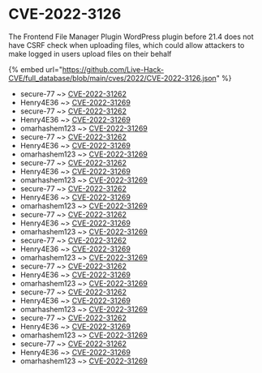 # CVE-2022-3126

The Frontend File Manager Plugin WordPress plugin before 21.4 does not have CSRF check when uploading files, which could allow attackers to make logged in users upload files on their behalf

{% embed url="https://github.com/Live-Hack-CVE/full_database/blob/main/cves/2022/CVE-2022-3126.json" %}


* secure-77 ~> [CVE-2022-31262](https://www.alice-snow.ru/2022/database/cve-2022-3126/cve-2022-31262-secure-77)
* Henry4E36 ~> [CVE-2022-31269](https://www.alice-snow.ru/2022/database/cve-2022-3126/cve-2022-31269-henry4e36)
* secure-77 ~> [CVE-2022-31262](https://www.alice-snow.ru/2022/database/cve-2022-3126/cve-2022-31262-secure-77)
* Henry4E36 ~> [CVE-2022-31269](https://www.alice-snow.ru/2022/database/cve-2022-3126/cve-2022-31269-henry4e36)
* omarhashem123 ~> [CVE-2022-31269](https://www.alice-snow.ru/2022/database/cve-2022-3126/cve-2022-31269-omarhashem123)
* secure-77 ~> [CVE-2022-31262](https://www.alice-snow.ru/2022/database/cve-2022-3126/cve-2022-31262-secure-77)
* Henry4E36 ~> [CVE-2022-31269](https://www.alice-snow.ru/2022/database/cve-2022-3126/cve-2022-31269-henry4e36)
* omarhashem123 ~> [CVE-2022-31269](https://www.alice-snow.ru/2022/database/cve-2022-3126/cve-2022-31269-omarhashem123)
* secure-77 ~> [CVE-2022-31262](https://www.alice-snow.ru/2022/database/cve-2022-3126/cve-2022-31262-secure-77)
* Henry4E36 ~> [CVE-2022-31269](https://www.alice-snow.ru/2022/database/cve-2022-3126/cve-2022-31269-henry4e36)
* omarhashem123 ~> [CVE-2022-31269](https://www.alice-snow.ru/2022/database/cve-2022-3126/cve-2022-31269-omarhashem123)
* secure-77 ~> [CVE-2022-31262](https://www.alice-snow.ru/2022/database/cve-2022-3126/cve-2022-31262-secure-77)
* Henry4E36 ~> [CVE-2022-31269](https://www.alice-snow.ru/2022/database/cve-2022-3126/cve-2022-31269-henry4e36)
* omarhashem123 ~> [CVE-2022-31269](https://www.alice-snow.ru/2022/database/cve-2022-3126/cve-2022-31269-omarhashem123)
* secure-77 ~> [CVE-2022-31262](https://www.alice-snow.ru/2022/database/cve-2022-3126/cve-2022-31262-secure-77)
* Henry4E36 ~> [CVE-2022-31269](https://www.alice-snow.ru/2022/database/cve-2022-3126/cve-2022-31269-henry4e36)
* omarhashem123 ~> [CVE-2022-31269](https://www.alice-snow.ru/2022/database/cve-2022-3126/cve-2022-31269-omarhashem123)
* secure-77 ~> [CVE-2022-31262](https://www.alice-snow.ru/2022/database/cve-2022-3126/cve-2022-31262-secure-77)
* Henry4E36 ~> [CVE-2022-31269](https://www.alice-snow.ru/2022/database/cve-2022-3126/cve-2022-31269-henry4e36)
* omarhashem123 ~> [CVE-2022-31269](https://www.alice-snow.ru/2022/database/cve-2022-3126/cve-2022-31269-omarhashem123)
* secure-77 ~> [CVE-2022-31262](https://www.alice-snow.ru/2022/database/cve-2022-3126/cve-2022-31262-secure-77)
* Henry4E36 ~> [CVE-2022-31269](https://www.alice-snow.ru/2022/database/cve-2022-3126/cve-2022-31269-henry4e36)
* omarhashem123 ~> [CVE-2022-31269](https://www.alice-snow.ru/2022/database/cve-2022-3126/cve-2022-31269-omarhashem123)
* secure-77 ~> [CVE-2022-31262](https://www.alice-snow.ru/2022/database/cve-2022-3126/cve-2022-31262-secure-77)
* Henry4E36 ~> [CVE-2022-31269](https://www.alice-snow.ru/2022/database/cve-2022-3126/cve-2022-31269-henry4e36)
* omarhashem123 ~> [CVE-2022-31269](https://www.alice-snow.ru/2022/database/cve-2022-3126/cve-2022-31269-omarhashem123)
* secure-77 ~> [CVE-2022-31262](https://www.alice-snow.ru/2022/database/cve-2022-3126/cve-2022-31262-secure-77)
* Henry4E36 ~> [CVE-2022-31269](https://www.alice-snow.ru/2022/database/cve-2022-3126/cve-2022-31269-henry4e36)
* omarhashem123 ~> [CVE-2022-31269](https://www.alice-snow.ru/2022/database/cve-2022-3126/cve-2022-31269-omarhashem123)
* secure-77 ~> [CVE-2022-31262](https://www.alice-snow.ru/2022/database/cve-2022-3126/cve-2022-31262-secure-77)
* Henry4E36 ~> [CVE-2022-31269](https://www.alice-snow.ru/2022/database/cve-2022-3126/cve-2022-31269-henry4e36)
* omarhashem123 ~> [CVE-2022-31269](https://www.alice-snow.ru/2022/database/cve-2022-3126/cve-2022-31269-omarhashem123)